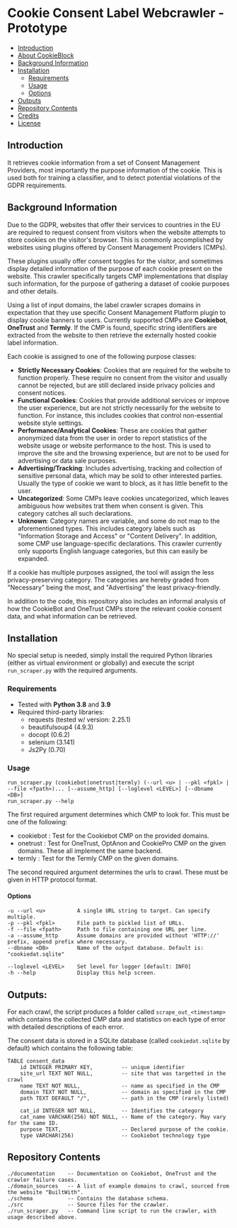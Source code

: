 # Cookie Consent Label Webcrawler - Prototype

* [Introduction](#introduction)
* [About CookieBlock](#about-cookieblock)
* [Background Information](#background-information)
* [Installation](#installation)
    * [Requirements](#requirements)
    * [Usage](#usage)
    * [Options](#options)
* [Outputs](#outputs)
* [Repository Contents](#repository-contents)
* [Credits](#credits)
* [License](#license)


## Introduction

It retrieves cookie information from a set of Consent Management Providers, most importantly
the purpose information of the cookie. This is used both for training a classifier, and to
detect potential violations of the GDPR requirements.

## Background Information

Due to the GDPR, websites that offer their services to countries in the EU
are required to request consent from visitors when the website attempts to
store cookies on the visitor's browser. This is commonly accomplished by
websites using plugins offered by Consent Management Providers (CMPs).

These plugins usually offer consent toggles for the visitor, and sometimes
display detailed information of the purpose of each cookie present on the website.
This crawler specifically targets CMP implementations that display such information,
for the purpose of gathering a dataset of cookie purposes and other details.

Using a list of input domains, the label crawler scrapes domains in expectation
that they use specific Consent Management Platform plugin to display cookie banners
to users. Currently supported CMPs are __Cookiebot__, __OneTrust__ and __Termly__.
If the CMP is found, specific string identifiers are extracted from the website
to then retrieve the externally hosted cookie label information.

Each cookie is assigned to one of the following purpose classes:

* __Strictly Necessary Cookies__: Cookies that are required for the website to function
    properly. These require no consent from the visitor and usually cannot be rejected,
    but are still declared inside privacy policies and consent notices.
* __Functional Cookies__: Cookies that provide additional services or improve the user
    experience, but are not strictly necessarily for the website to function. For instance,
    this includes cookies that control non-essential website style settings.
* __Performance/Analytical Cookies__: These are cookies that gather anonymized data
    from the user in order to report statistics of the website usage or website
    performance to the host. This is used to improve the site and the browsing experience,
    but are not to be used for advertising or data sale purposes.
* __Advertising/Tracking__: Includes advertising, tracking and collection of sensitive
    personal data, which may be sold to other interested parties. Usually the type
    of cookie we want to block, as it has little benefit to the user.
* __Uncategorized__: Some CMPs leave cookies uncategorized, which leaves ambiguous how
    websites trat them when consent is given. This category catches all such declarations.
* __Unknown__: Category names are variable, and some do not map to the aforementioned types.
    This includes category labels such as "Information Storage and Access" or "Content Delivery".
    In addition, some CMP use language-specific declarations. This crawler currently only supports
    English language categories, but this can easily be expanded.

If a cookie has multiple purposes assigned, the tool will assign the less privacy-preserving category.
The categories are hereby graded from "Necessary" being the most, and "Advertising" the least privacy-friendly.

In addition to the code, this repository also includes an informal analysis of how
the CookieBot and OneTrust CMPs store the relevant cookie consent data, and what
information can be retrieved.

## Installation

No special setup is needed, simply install the required Python libraries (either as virtual environment or globally)
and execute the script `run_scraper.py` with the required arguments.

### Requirements

* Tested with __Python 3.8__ and __3.9__
* Required third-party libraries:
   * requests (tested w/ version: 2.25.1)
   * beautifulsoup4 (4.9.3)
   * docopt (0.6.2)
   * selenium (3.141)
   * Js2Py (0.70)

### Usage
    run_scraper.py (cookiebot|onetrust|termly) (--url <u> | --pkl <fpkl> | --file <fpath>)... [--assume_http] [--loglevel <LEVEL>] [--dbname <DB>]
    run_scraper.py --help

The first required argument determines which CMP to look for. This must be one of the following:
* cookiebot : Test for the Cookiebot CMP on the provided domains.
* onetrust : Test for OneTrust, OptAnon and CookiePro CMP on the given domains. These all implement the same backend.
* termly : Test for the Termly CMP on the given domains.

The second required argument determines the urls to crawl. These must be given in HTTP protocol format.

#### Options
    -u --url <u>          A single URL string to target. Can specify multiple.
    -p --pkl <fpkl>       File path to pickled list of URLs.
    -f --file <fpath>     Path to file containing one URL per line.
    -a --assume_http      Assume domains are provided without 'HTTP://' prefix, append prefix where necessary.
    --dbname <DB>         Name of the output database. Default is: "cookiedat.sqlite"

    --loglevel <LEVEL>    Set level for logger [default: INFO]
    -h --help             Display this help screen.

## Outputs:

For each crawl, the script produces a folder called `scrape_out_<timestamp>` which contains
the collected CMP data and statistics on each type of error with detailed descriptions of each error.

The consent data is stored in a SQLite database (called `cookiedat.sqlite` by default) which
contains the following table:

    TABLE consent_data
        id INTEGER PRIMARY KEY,         -- unique identifier
        site_url TEXT NOT NULL,         -- site that was targetted in the crawl
        name TEXT NOT NULL,             -- name as specified in the CMP
        domain TEXT NOT NULL,           -- domain as specified in the CMP
        path TEXT DEFAULT "/",          -- path in the CMP (rarely listed)

        cat_id INTEGER NOT NULL,        -- Identifies the category
        cat_name VARCHAR(256) NOT NULL, -- Name of the category. May vary for the same ID.
        purpose TEXT,                   -- Declared purpose of the cookie.
        type VARCHAR(256)               -- Cookiebot technology type


## Repository Contents
    ./documentation    -- Documentation on Cookiebot, OneTrust and the crawler failure cases.
    ./domain_sources   -- A list of example domains to crawl, sourced from the website "BuiltWith".
    ./schema           -- Contains the database schema.
    ./src              -- Source files for the crawler.
    ./run_scraper.py   -- Command line script to run the crawler, with usage described above.
